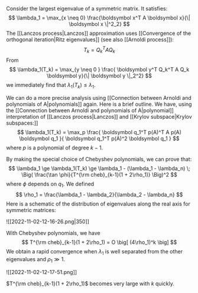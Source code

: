 Consider the largest eigenvalue of a symmetric matrix. It satisfies:
$$
\lambda_1 = \max_{x \neq 0} \frac{\boldsymbol x^T A \boldsymbol x}{\| \boldsymbol x \|^2_2}
$$
The [[Lanczos process|Lanczos]] approximation uses [[Convergence of the orthogonal iteration|Ritz eigenvalues]] (see also [[Arnoldi process]]):
$$
T_k = Q_k^T A Q_k
$$
From
$$
\lambda_1(T_k) = \max_{y \neq 0 } \frac{ \boldsymbol y^T Q_k^T A Q_k \boldsymbol y}{\| \boldsymbol y \|_2^2}
$$
we immediately find that $\lambda_1(T_k) \le \lambda_1$.

We can do a more precise analysis using [[Connection between Arnoldi and polynomials of A|polynomials]] again. Here is a brief outline. We have, using the [[Connection between Arnoldi and polynomials of A|polynomial]] interpretation of [[Lanczos process|Lanczos]] and [[Krylov subspace|Krylov subspaces:]]
$$
\lambda_1(T_k) = \max_p \frac{ \boldsymbol q_1^T p(A)^T A p(A) \boldsymbol q_1 }{ \boldsymbol q_1^T p(A)^2 \boldsymbol q_1 }
$$
where $p$ is a polynomial of degree $k-1$.

By making the special choice of Chebyshev polynomials, we can prove that:
$$
\lambda_1 \ge \lambda_1(T_k) \ge
\lambda_1 - (\lambda_1 - \lambda_n) \;
\Big( \frac{\tan \phi}{T^{\rm cheb}_{k-1}(1 + 2\rho_1)} \Big)^2
$$
where $\phi$ depends on $q_1$. We defined
$$
\rho_1 = \frac{\lambda_1 - \lambda_2}{\lambda_2 - \lambda_n}
$$
Here is a schematic of the distribution of eigenvalues along the real axis for symmetric matrices:

![[2022-11-02-12-16-26.png|350]]

With Chebyshev polynomials, we have
$$
T^{\rm cheb}_{k-1}(1 + 2\rho_1) = O \big[ (4\rho_1)^k \big]
$$
We obtain a rapid convergence when $\lambda_1$ is well separated from the other eigenvalues and $\rho_1 \gg 1$.

![[2022-11-02-12-17-51.png]]

$T^{\rm cheb}_{k-1}(1 + 2\rho_1)$ becomes very large with $k$ quickly.